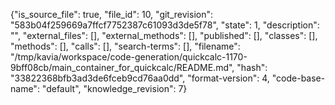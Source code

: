 {"is_source_file": true, "file_id": 10, "git_revision": "583b04f259669a7ffcf7752387c61093d3de5f78", "state": 1, "description": "", "external_files": [], "external_methods": [], "published": [], "classes": [], "methods": [], "calls": [], "search-terms": [], "filename": "/tmp/kavia/workspace/code-generation/quickcalc-1170-9bff08cb/main_container_for_quickcalc/README.md", "hash": "33822368bfb3ad3de6fceb9cd76aa0dd", "format-version": 4, "code-base-name": "default", "knowledge_revision": 7}